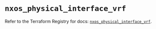 # `nxos_physical_interface_vrf`

Refer to the Terraform Registry for docs: [`nxos_physical_interface_vrf`](https://registry.terraform.io/providers/ciscodevnet/nxos/0.5.10/docs/resources/physical_interface_vrf).
